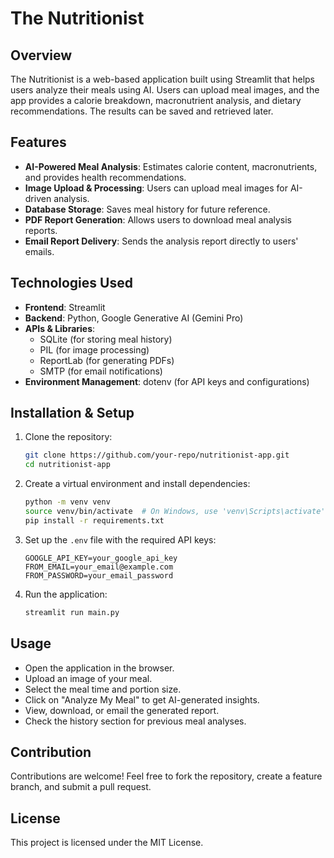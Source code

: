 # The Nutritionist

## Overview
The Nutritionist is a web-based application built using Streamlit that helps users analyze their meals using AI. Users can upload meal images, and the app provides a calorie breakdown, macronutrient analysis, and dietary recommendations. The results can be saved and retrieved later.

## Features
- **AI-Powered Meal Analysis**: Estimates calorie content, macronutrients, and provides health recommendations.
- **Image Upload & Processing**: Users can upload meal images for AI-driven analysis.
- **Database Storage**: Saves meal history for future reference.
- **PDF Report Generation**: Allows users to download meal analysis reports.
- **Email Report Delivery**: Sends the analysis report directly to users' emails.

## Technologies Used
- **Frontend**: Streamlit
- **Backend**: Python, Google Generative AI (Gemini Pro)
- **APIs & Libraries**:
  - SQLite (for storing meal history)
  - PIL (for image processing)
  - ReportLab (for generating PDFs)
  - SMTP (for email notifications)
- **Environment Management**: dotenv (for API keys and configurations)

## Installation & Setup
1. Clone the repository:
   ```bash
   git clone https://github.com/your-repo/nutritionist-app.git
   cd nutritionist-app
   ```
2. Create a virtual environment and install dependencies:
   ```bash
   python -m venv venv
   source venv/bin/activate  # On Windows, use 'venv\Scripts\activate'
   pip install -r requirements.txt
   ```
3. Set up the `.env` file with the required API keys:
   ```
   GOOGLE_API_KEY=your_google_api_key
   FROM_EMAIL=your_email@example.com
   FROM_PASSWORD=your_email_password
   ```
4. Run the application:
   ```bash
   streamlit run main.py
   ```

## Usage
- Open the application in the browser.
- Upload an image of your meal.
- Select the meal time and portion size.
- Click on "Analyze My Meal" to get AI-generated insights.
- View, download, or email the generated report.
- Check the history section for previous meal analyses.

## Contribution
Contributions are welcome! Feel free to fork the repository, create a feature branch, and submit a pull request.

## License
This project is licensed under the MIT License.

